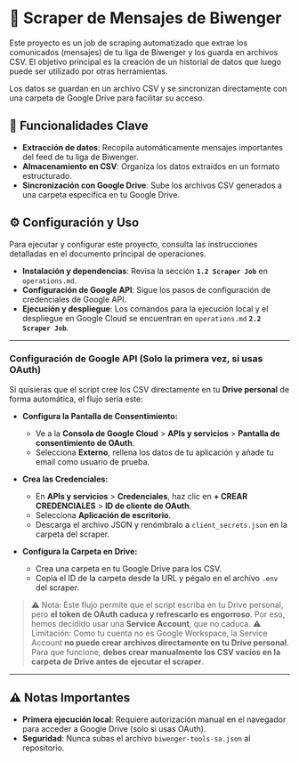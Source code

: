 # 🤖 Scraper de Mensajes de Biwenger

Este proyecto es un job de scraping automatizado que extrae los comunicados (mensajes) de tu liga de Biwenger y los guarda en archivos CSV. El objetivo principal es la creación de un historial de datos que luego puede ser utilizado por otras herramientas.

Los datos se guardan en un archivo CSV y se sincronizan directamente con una carpeta de Google Drive para facilitar su acceso.

## 🚀 Funcionalidades Clave

* **Extracción de datos**: Recopila automáticamente mensajes importantes del feed de tu liga de Biwenger.
* **Almacenamiento en CSV**: Organiza los datos extraídos en un formato estructurado.
* **Sincronización con Google Drive**: Sube los archivos CSV generados a una carpeta específica en tu Google Drive.

## ⚙️ Configuración y Uso

Para ejecutar y configurar este proyecto, consulta las instrucciones detalladas en el documento principal de operaciones.

* **Instalación y dependencias**: Revisa la sección **`1.2 Scraper Job`** en `operations.md`.
* **Configuración de Google API**: Sigue los pasos de configuración de credenciales de Google API.
* **Ejecución y despliegue**: Los comandos para la ejecución local y el despliegue en Google Cloud se encuentran en `operations.md` **`2.2 Scraper Job`**.

---

### **Configuración de Google API (Solo la primera vez, si usas OAuth)**

Si quisieras que el script cree los CSV directamente en tu **Drive personal** de forma automática, el flujo sería este:

* **Configura la Pantalla de Consentimiento:**

  * Ve a la **Consola de Google Cloud** > **APIs y servicios** > **Pantalla de consentimiento de OAuth**.
  * Selecciona **Externo**, rellena los datos de tu aplicación y añade tu email como usuario de prueba.

* **Crea las Credenciales:**

  * En **APIs y servicios** > **Credenciales**, haz clic en **+ CREAR CREDENCIALES** > **ID de cliente de OAuth**.
  * Selecciona **Aplicación de escritorio**.
  * Descarga el archivo JSON y renómbralo a `client_secrets.json` en la carpeta del scraper.

* **Configura la Carpeta en Drive:**

  * Crea una carpeta en tu Google Drive para los CSV.
  * Copia el ID de la carpeta desde la URL y pégalo en el archivo `.env` del scraper.

> ⚠️ Nota: Este flujo permite que el script escriba en tu Drive personal, pero **el token de OAuth caduca y refrescarlo es engorroso**. Por eso, hemos decidido usar una **Service Account**, que no caduca.
> ⚠️ Limitación: Como tu cuenta no es Google Workspace, la Service Account **no puede crear archivos directamente en tu Drive personal**. Para que funcione, **debes crear manualmente los CSV vacíos en la carpeta de Drive antes de ejecutar el scraper**.

---

## ⚠️ Notas Importantes

* **Primera ejecución local**: Requiere autorización manual en el navegador para acceder a Google Drive (solo si usas OAuth).
* **Seguridad**: Nunca subas el archivo `biwenger-tools-sa.json` al repositorio.
